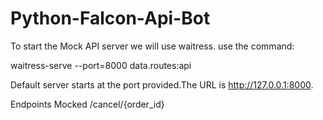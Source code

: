 # Python-Falcon-Api-Bot

To start the Mock API server we will use waitress. use the command:

waitress-serve --port=8000 data.routes:api

Default server starts at the port provided.The URL is http://127.0.0.1:8000.

Endpoints Mocked
/cancel/{order_id}
